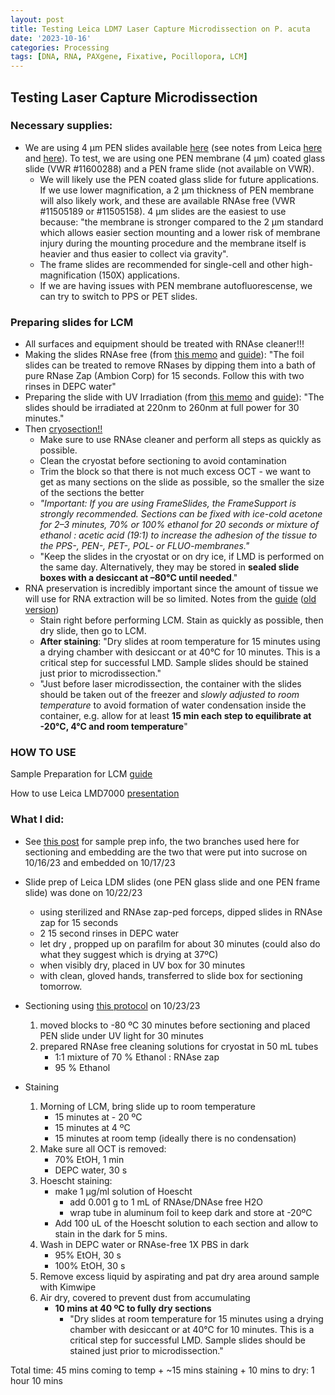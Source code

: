 ```yaml
---
layout: post
title: Testing Leica LDM7 Laser Capture Microdissection on P. acuta 
date: '2023-10-16'
categories: Processing
tags: [DNA, RNA, PAXgene, Fixative, Pocillopora, LCM]
---
```


## Testing Laser Capture Microdissection 

### Necessary supplies:
- We are using 4 µm PEN slides available [here](https://us.vwr.com/store/product/31049722/null) (see notes from Leica [here](https://www.leica-microsystems.com/science-lab/life-science/consumables-for-laser-microdissection/) and [here](https://github.com/zdellaert/ZD_Putnam_Lab_Notebook/blob/master/protocols/lmdslidememo.pdf)). To test, we are using one PEN membrane (4 µm) coated glass slide (VWR #11600288) and a PEN frame slide (not available on VWR).
    - We will likely use the PEN coated glass slide for future applications. If we use lower magnification, a 2 µm thickness of PEN membrane will also likely work, and these are available RNAse free (VWR #11505189 or #11505158). 4 µm slides are the easiest to use because: "the membrane is stronger compared to the 2 µm standard which allows easier section mounting and a lower risk of membrane injury during the mounting procedure and the membrane itself is heavier and thus easier to collect via gravity".
    - The frame slides are recommended for single-cell and other high-magnification (150X) applications.
    - If we are having issues with PEN membrane autofluorescense, we can try to switch to PPS or PET slides.

### Preparing slides for LCM
- All surfaces and equipment should be treated with RNAse cleaner!!!
- Making the slides RNAse free (from [this memo](https://github.com/zdellaert/ZD_Putnam_Lab_Notebook/blob/master/protocols/lmdslidememo.pdf) and [guide](https://github.com/zdellaert/ZD_Putnam_Lab_Notebook/blob/master/protocols/leicalmdprotocolguide.pdf)): "The foil slides can be treated to remove RNases by dipping them into a bath of pure RNase Zap (Ambion Corp) for 15 seconds. Follow this with two rinses in DEPC water"
- Preparing the slide with UV Irradiation (from [this memo](https://github.com/zdellaert/ZD_Putnam_Lab_Notebook/blob/master/protocols/lmdslidememo.pdf) and [guide](https://github.com/zdellaert/ZD_Putnam_Lab_Notebook/blob/master/protocols/leicalmdprotocolguide.pdf)): "The slides should be irradiated at 220nm to 260nm at full power for 30 minutes."
- Then [cryosection!!](https://github.com/zdellaert/ZD_Putnam_Lab_Notebook/blob/4c37b61755cfaea5c9378dbe929cf6070dacacc1/_posts/2023-08-31-Cryosectioning-Protocol.md)
    - Make sure to use RNAse cleaner and perform all steps as quickly as possible. 
    - Clean the cryostat before sectioning to avoid contamination
    - Trim the block so that there is not much excess OCT - we want to get as many sections on the slide as possible, so the smaller the size of the sections the better
    - *"Important: If you are using FrameSlides, the FrameSupport is strongly recommended. Sections can be fixed with ice-cold acetone for 2–3 minutes, 70% or 100% ethanol for 20 seconds or mixture of ethanol : acetic acid (19:1) to increase the adhesion of the tissue to the PPS-, PEN-, PET-, POL- or FLUO-membranes."*
    - "Keep the slides in the cryostat or on dry ice, if LMD is performed on the same day. Alternatively, they may be stored in **sealed slide boxes with a desiccant at –80°C until needed**."
- RNA preservation is incredibly important since the amount of tissue we will use for RNA extraction will be so limited. Notes from the [guide](https://github.com/zdellaert/ZD_Putnam_Lab_Notebook/blob/master/protocols/leicalmdprotocolguide-May-2015.pdf) ([old version](https://github.com/zdellaert/ZD_Putnam_Lab_Notebook/blob/master/protocols/leicalmdprotocolguide.pdf))
    - Stain right before performing LCM. Stain as quickly as possible, then dry slide, then go to LCM.
    - **After staining**: "Dry slides at room temperature for 15 minutes using a drying chamber with desiccant or at 40°C for 10 minutes. This is a critical step for successful LMD. Sample slides should be stained just prior to microdissection."
    - "Just before laser microdissection, the container with the slides should be taken out of the freezer and *slowly adjusted to room temperature* to avoid formation of water condensation inside the container, e.g. allow for at least **15 min each step to equilibrate at -20°C, 4°C and room temperature**"

### HOW TO USE

Sample Preparation for LCM [guide](https://github.com/zdellaert/ZD_Putnam_Lab_Notebook/blob/master/protocols/leicalmdprotocolguide.pdf)


How to use Leica LMD7000 [presentation](https://github.com/zdellaert/ZD_Putnam_Lab_Notebook/blob/master/protocols/Leica%20LMD7000%20-%20Operating%20Instructions.pdf)


### What I did:

- See [this post](https://zdellaert.github.io/ZD_Putnam_Lab_Notebook/PAXgene-Fix-Decalc/) for sample prep info, the two branches used here for sectioning and embedding are the two that were put into sucrose on 10/16/23 and embedded on 10/17/23

- Slide prep of Leica LDM slides (one PEN glass slide and one PEN frame slide) was done on 10/22/23
    - using sterilized and RNAse zap-ped forceps, dipped slides in RNAse zap for 15 seconds
    - 2 15 second rinses in DEPC water
    - let dry , propped up on parafilm for about 30 minutes (could also do what they suggest which is drying at 37ºC)
    - when visibly dry, placed in UV box for 30 minutes
    - with clean, gloved hands, transferred to slide box for sectioning tomorrow. 

- Sectioning using [this protocol](https://zdellaert.github.io/ZD_Putnam_Lab_Notebook/Cryosectioning-Protocol/) on 10/23/23
    1. moved blocks to -80 ºC 30 minutes before sectioning and placed PEN slide under UV light for 30 minutes
    2. prepared RNAse free cleaning solutions for cryostat in 50 mL tubes
        - 1:1 mixture of 70 % Ethanol : RNAse zap
        - 95 % Ethanol

- Staining
    1. Morning of LCM, bring slide up to room temperature
        - 15 minutes at - 20 ºC
        - 15 minutes at 4 ºC
        - 15 minutes at room temp (ideally there is no condensation)
    2. Make sure all OCT is removed:
        - 70% EtOH, 1 min
        - DEPC water, 30 s
    3. Hoescht staining: 
        - make 1 µg/ml solution of Hoescht 
            - add 0.001 g to 1 mL of RNAse/DNAse free H2O
            - wrap tube in aluminum foil to keep dark and store at -20ºC 
        - Add 100 uL of the Hoescht solution to each section and allow to stain in the dark for 5 mins.
    4. Wash in DEPC water or RNAse-free 1X PBS in dark
        - 95% EtOH, 30 s
        - 100% EtOH, 30 s
    5. Remove excess liquid by aspirating and pat dry area around sample with Kimwipe
    6. Air dry, covered to prevent dust from accumulating
        - **10 mins at 40 ºC to fully dry sections**
            - "Dry slides at room temperature for 15 minutes using a drying chamber with desiccant or at 40°C for 10 minutes. This is a critical step for successful LMD. Sample slides should be stained just prior to microdissection."

Total time: 45 mins coming to temp + ~15 mins staining + 10 mins to dry: 1 hour 10 mins